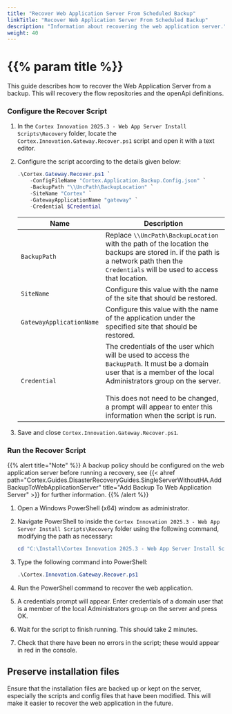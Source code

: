 ```yaml
---
title: "Recover Web Application Server From Scheduled Backup"
linkTitle: "Recover Web Application Server From Scheduled Backup"
description: "Information about recovering the web application server."
weight: 40
---
```


# {{% param title %}}

This guide describes how to recover the Web Application Server from a backup. This will recovery the flow repositories and the openApi definitions.

### Configure the Recover Script

1. In the `Cortex Innovation 2025.3 - Web App Server Install Scripts\Recovery` folder, locate the `Cortex.Innovation.Gateway.Recover.ps1` script and open it with a text editor.
1. Configure the script according to the details given below:

    ```powershell
    .\Cortex.Gateway.Recover.ps1 `
        -ConfigFileName "Cortex.Application.Backup.Config.json" `
        -BackupPath "\\UncPath\BackupLocation" `
        -SiteName "Cortex" `
        -GatewayApplicationName "gateway" `
        -Credential $Credential
    ```

    | Name                                           | Description |
    |------------------------------------------------|-------------|
    |`BackupPath`                                   | Replace `\\UncPath\BackupLocation` with the path of the location the backups are stored in. if the path is a network path then the `Credentials` will be used to access that location.|
    |`SiteName`                        | Configure this value with the name of the site that should be restored.|
    |`GatewayApplicationName`                        | Configure this value with the name of the application under the specified site that should be restored.|
    |`Credential` | The credentials of the user which will be used to access the `BackupPath`. It must be a domain user that is a member of the local Administrators group on the server. <br /><br /> This does not need to be changed, a prompt will appear to enter this information when the script is run.|

1. Save and close `Cortex.Innovation.Gateway.Recover.ps1`.

### Run the Recover Script

{{% alert title="Note" %}}
A backup policy should be configured on the web application server before running a recovery, see {{< ahref path="Cortex.Guides.DisasterRecoveryGuides.SingleServerWithoutHA.AddBackupToWebApplicationServer" title="Add Backup To Web Application Server" >}} for further information.
{{% /alert %}}

1. Open a Windows PowerShell (x64) window as administrator.
1. Navigate PowerShell to inside the `Cortex Innovation 2025.3 - Web App Server Install Scripts\Recovery` folder using the following command, modifying the path as necessary:

    ```powershell
    cd "C:\Install\Cortex Innovation 2025.3 - Web App Server Install Scripts\Recovery"
    ```

1. Type the following command into PowerShell:

    ```powershell
    .\Cortex.Innovation.Gateway.Recover.ps1
    ```

1. Run the PowerShell command to recover the web application.
1. A credentials prompt will appear. Enter credentials of a domain user that is a member of the local Administrators group on the server and press OK.
1. Wait for the script to finish running. This should take 2 minutes.
1. Check that there have been no errors in the script; these would appear in red in the console.

## Preserve installation files

Ensure that the installation files are backed up or kept on the server, especially the scripts and config files that have been modified. This will make it easier to recover the web application in the future.
